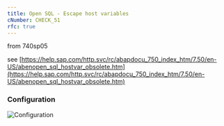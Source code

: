 ```yaml
---
title: Open SQL - Escape host variables
cNumber: CHECK_51
rfc: true
---
```


from 740sp05

see [https://help.sap.com/http.svc/rc/abapdocu_750_index_htm/7.50/en-US/abenopen_sql_hostvar_obsolete.htm](https://help.sap.com/http.svc/rc/abapdocu_750_index_htm/7.50/en-US/abenopen_sql_hostvar_obsolete.htm)

### Configuration
![Configuration](/img/default_conf.png)